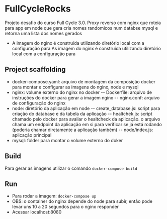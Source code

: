 # FullCycleRocks  

Projeto desafio do curso Full Cycle 3.0. Proxy reverso com nginx que roteia para app em node que gera cria nomes randomicos num databse mysql e retorna uma lista dos nomes gerados

  - A imagem do nginx é construída utilizando diretório local com a configuração para 
  As imagem do nginx é construída utilizando diretório local com a configuração para 

## Project scaffolding
  - docker-compose.yaml: arquivo de montagem da composição docker para montar e configurar as imagens do nginx, node e mysql 
  - nginx: volume externo do nginx no docker
  -- Dockerfile: arquivo de instruções do docker para gerar a imagem nginx
  -- nginx.conf: arquivo de configuração do nginx
  - node: diretório da aplicação em node
  -- create_database.js: script para criação do database e da tabela da aplicação 
  -- healtchek.js: script chamado pelo docker para avaliar o healtcheck da aplicação. o arquivo chama um endpoint da aplicação em si para verificar se já está rodando (poderia chamar diretamente a aplicação também)
  -- node/index.js: aplicação principal
  - mysql: folder para montar o volume externo do doker


## Build
Para gerar as imagens utilizar o comando `docker-compose build`

## Run
- Para rodar a imagem: `docker-compose up`
- OBS: o container do nginx depende do node para subir, então pode levar uns 10 a 20 segundos para o nginx responder
- Acessar localhost:8080 
